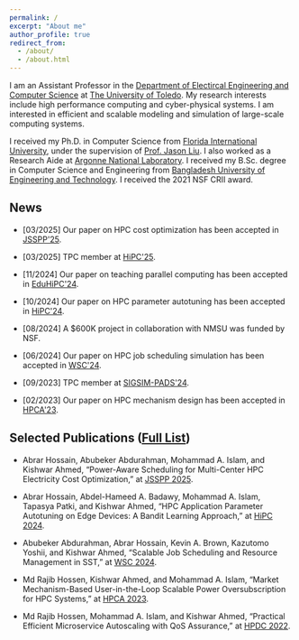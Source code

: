 ```yaml
---
permalink: /
excerpt: "About me"
author_profile: true
redirect_from: 
  - /about/
  - /about.html
---
```


I am an Assistant Professor in the [Department of Electircal Engineering and Computer Science](https://www.utoledo.edu/engineering/electrical-engineering-computer-science/) at [The University of Toledo](https://www.utoledo.edu/). My research interests include high performance computing and cyber-physical systems. I am interested in efficient and scalable modeling and simulation of large-scale computing systems.

I received my Ph.D. in Computer Science from [Florida International University](https://www.fiu.edu/), under the supervision of [Prof.
Jason Liu](https://people.cis.fiu.edu/liux/). I also worked as a Research Aide at [Argonne National Laboratory](https://www.anl.gov/). I received my B.Sc. degree in Computer Science and Engineering from [Bangladesh University of Engineering and Technology](https://www.buet.ac.bd/web/). I received the 2021 NSF CRII award. 


## News
* [03/2025] Our paper on HPC cost optimization has been accepted in [JSSPP'25](https://jsspp.org/).

* [03/2025] TPC member at [HiPC'25](https://www.hipc.org/).

* [11/2024] Our paper on teaching parallel computing has been accepted in [EduHiPC'24](https://tcpp.cs.gsu.edu/curriculum/?q=eduHiPC24).

* [10/2024] Our paper on HPC parameter autotuning has been accepted in [HiPC'24](https://www.hipc.org/).

* [08/2024] A $600K project in collaboration with NMSU was funded by NSF.

* [06/2024] Our paper on HPC job scheduling simulation has been accepted in [WSC'24](https://meetings.informs.org/wordpress/wsc2024/).

* [09/2023] TPC member at [SIGSIM-PADS'24](https://sigsim.acm.org/conf/pads/2024/).

* [02/2023] Our paper on HPC mechanism design has been accepted in [HPCA'23](https://hpca-conf.org/2023/).

## Selected Publications ([Full List](https://kishwarbd.github.io/publications/))

* Abrar Hossain, Abubeker Abdurahman, Mohammad A. Islam, and Kishwar Ahmed, “Power-Aware Scheduling for Multi-Center HPC Electricity Cost Optimization,” at [JSSPP 2025](https://jsspp.org/).

* Abrar Hossain, Abdel-Hameed A. Badawy, Mohammad A. Islam, Tapasya Patki, and Kishwar Ahmed, “HPC Application Parameter Autotuning on Edge Devices: A Bandit Learning Approach,” at [HiPC 2024](https://www.hipc.org/).

* Abubeker Abdurahman, Abrar Hossain, Kevin A. Brown, Kazutomo Yoshii, and Kishwar Ahmed, “Scalable Job Scheduling and Resource Management in SST,” at [WSC 2024](https://meetings.informs.org/wordpress/wsc2024/).

* Md Rajib Hossen, Kishwar Ahmed, and Mohammad A. Islam, “Market Mechanism-Based User-in-the-Loop Scalable Power Oversubscription for HPC Systems,” at [HPCA 2023](https://ieeexplore.ieee.org/document/10071006).

* Md Rajib Hossen, Mohammad A. Islam, and Kishwar Ahmed, “Practical Efficient Microservice Autoscaling with QoS Assurance,” at [HPDC 2022](https://hpdc.sci.utah.edu/2022/).


  
